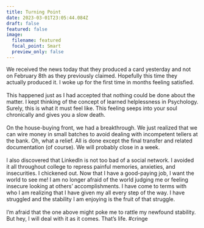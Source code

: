 ```yaml
---
title: Turning Point
date: 2023-03-01T23:05:44.084Z
draft: false
featured: false
image:
  filename: featured
  focal_point: Smart
  preview_only: false
---
```

We received the news today that they produced a card yesterday and not on February 8th as they previously claimed. Hopefully this time they actually produced it. I woke up for the first time in months feeling satisfied.\
\
This happened just as I had accepted that nothing could be done about the matter. I kept thinking of the concept of learned helplessness in Psychology. Surely, this is what it must feel like. This feeling seeps into your soul chronically and gives you a slow death.\
\
On the house-buying front, we had a breakthrough. We just realized that we can wire money in small batches to avoid dealing with incompetent tellers at the bank. Oh, what a relief. All is done except the final transfer and related documentation (of course). We will probably close in a week.\
\
I also discovered that LinkedIn is not too bad of a social network. I avoided it all throughout college to repress painful memories, anxieties, and insecurities. I chickened out. Now that I have a good-paying job, I want the world to see me! I am no longer afraid of the world judging me or feeling insecure looking at others’ accomplishments. I have come to terms with who I am realizing that I have given my all every step of the way. I have struggled and the stability I am enjoying is the fruit of that struggle.\
\
I’m afraid that the one above might poke me to rattle my newfound stability. But hey, I will deal with it as it comes. That’s life. #cringe